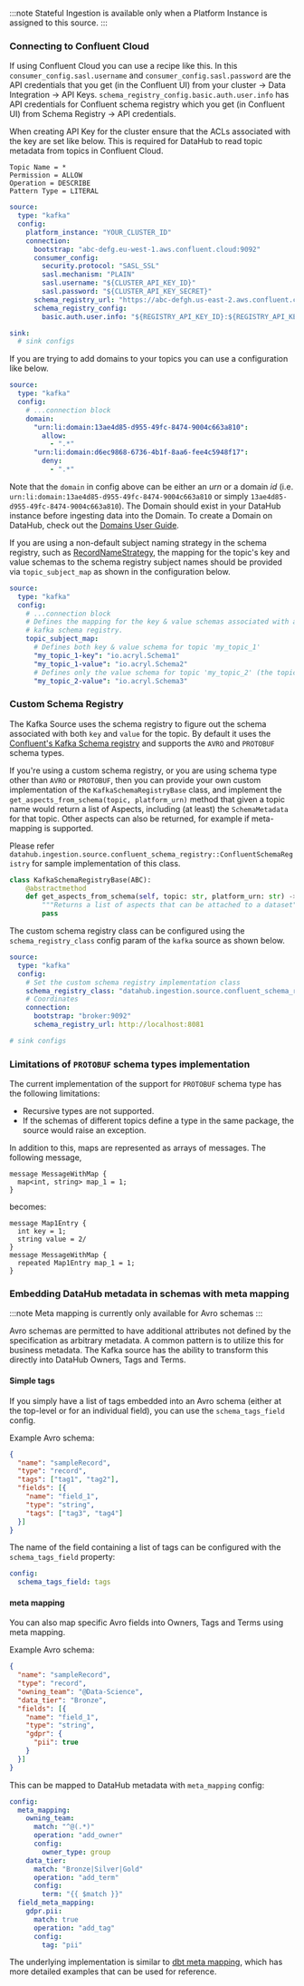 :::note
Stateful Ingestion is available only when a Platform Instance is assigned to this source.
:::

### Connecting to Confluent Cloud

If using Confluent Cloud you can use a recipe like this. In this `consumer_config.sasl.username` and `consumer_config.sasl.password` are the API credentials that you get (in the Confluent UI) from your cluster -> Data Integration -> API Keys. `schema_registry_config.basic.auth.user.info`  has API credentials for Confluent schema registry which you get (in Confluent UI) from Schema Registry -> API credentials.

When creating API Key for the cluster ensure that the ACLs associated with the key are set like below. This is required for DataHub to read topic metadata from topics in Confluent Cloud.
```
Topic Name = *
Permission = ALLOW
Operation = DESCRIBE
Pattern Type = LITERAL
```

```yml
source:
  type: "kafka"
  config:
    platform_instance: "YOUR_CLUSTER_ID"
    connection:
      bootstrap: "abc-defg.eu-west-1.aws.confluent.cloud:9092"
      consumer_config:
        security.protocol: "SASL_SSL"
        sasl.mechanism: "PLAIN"
        sasl.username: "${CLUSTER_API_KEY_ID}"
        sasl.password: "${CLUSTER_API_KEY_SECRET}"
      schema_registry_url: "https://abc-defgh.us-east-2.aws.confluent.cloud"
      schema_registry_config:
        basic.auth.user.info: "${REGISTRY_API_KEY_ID}:${REGISTRY_API_KEY_SECRET}"

sink:
  # sink configs
```

If you are trying to add domains to your topics you can use a configuration like below.

```yml
source:
  type: "kafka"
  config:
    # ...connection block
    domain:
      "urn:li:domain:13ae4d85-d955-49fc-8474-9004c663a810":
        allow:
          - ".*"
      "urn:li:domain:d6ec9868-6736-4b1f-8aa6-fee4c5948f17":
        deny:
          - ".*"
```

Note that the `domain` in config above can be either an _urn_ or a domain _id_ (i.e. `urn:li:domain:13ae4d85-d955-49fc-8474-9004c663a810` or simply `13ae4d85-d955-49fc-8474-9004c663a810`). The Domain should exist in your DataHub instance before ingesting data into the Domain. To create a Domain on DataHub, check out the [Domains User Guide](https://datahubproject.io/docs/domains/).

If you are using a non-default subject naming strategy in the schema registry, such as [RecordNameStrategy](https://docs.confluent.io/platform/current/schema-registry/serdes-develop/index.html#how-the-naming-strategies-work), the mapping for the topic's key and value schemas to the schema registry subject names should be provided via `topic_subject_map` as shown in the configuration below.

```yml
source:
  type: "kafka"
  config:
    # ...connection block
    # Defines the mapping for the key & value schemas associated with a topic & the subject name registered with the
    # kafka schema registry.
    topic_subject_map:
      # Defines both key & value schema for topic 'my_topic_1'
      "my_topic_1-key": "io.acryl.Schema1"
      "my_topic_1-value": "io.acryl.Schema2"
      # Defines only the value schema for topic 'my_topic_2' (the topic doesn't have a key schema).
      "my_topic_2-value": "io.acryl.Schema3"
```

### Custom Schema Registry

The Kafka Source uses the schema registry to figure out the schema associated with both `key` and `value` for the topic.
By default it uses the [Confluent's Kafka Schema registry](https://docs.confluent.io/platform/current/schema-registry/index.html)
and supports the `AVRO` and `PROTOBUF` schema types.

If you're using a custom schema registry, or you are using schema type other than `AVRO` or `PROTOBUF`, then you can provide your own
custom implementation of the `KafkaSchemaRegistryBase` class, and implement the `get_aspects_from_schema(topic, platform_urn)` method that
given a topic name would return a list of Aspects, including (at least) the `SchemaMetadata` for that topic. Other aspects can also be returned, for example if meta-mapping is supported.

Please refer
`datahub.ingestion.source.confluent_schema_registry::ConfluentSchemaRegistry` for sample implementation of this class.
```python
class KafkaSchemaRegistryBase(ABC):
    @abstractmethod
    def get_aspects_from_schema(self, topic: str, platform_urn: str) -> List[Any]:
        """Returns a list of aspects that can be attached to a dataset"""
        pass
```

The custom schema registry class can be configured using the `schema_registry_class` config param of the `kafka` source as shown below.
```YAML
source:
  type: "kafka"
  config:
    # Set the custom schema registry implementation class
    schema_registry_class: "datahub.ingestion.source.confluent_schema_registry.ConfluentSchemaRegistry"
    # Coordinates
    connection:
      bootstrap: "broker:9092"
      schema_registry_url: http://localhost:8081

# sink configs
```

### Limitations of `PROTOBUF` schema types implementation

The current implementation of the support for `PROTOBUF` schema type has the following limitations:

+ Recursive types are not supported.
+ If the schemas of different topics define a type in the same package, the source would raise an exception.

In addition to this, maps are represented as arrays of messages. The following message,

```
message MessageWithMap {
  map<int, string> map_1 = 1;
}
```

becomes:

```
message Map1Entry {
  int key = 1;
  string value = 2/
}
message MessageWithMap {
  repeated Map1Entry map_1 = 1;
}
```

### Embedding DataHub metadata in schemas with meta mapping

:::note
Meta mapping is currently only available for Avro schemas
:::

Avro schemas are permitted to have additional attributes not defined by the
specification as arbitrary metadata. A common pattern is to utilize this for
business metadata. The Kafka source has the ability to transform this directly
into DataHub Owners, Tags and Terms.

#### Simple tags

If you simply have a list of tags embedded into an Avro schema (either at the top-level or for an individual field), you can use the `schema_tags_field` config.

Example Avro schema:

```json
{
  "name": "sampleRecord",
  "type": "record",
  "tags": ["tag1", "tag2"],
  "fields": [{
    "name": "field_1",
    "type": "string",
    "tags": ["tag3", "tag4"]
  }]
}
```

The name of the field containing a list of tags can be configured with the `schema_tags_field` property:

```yaml
config:
  schema_tags_field: tags
```

#### meta mapping

You can also map specific Avro fields into Owners, Tags and Terms using meta
mapping.

Example Avro schema:

```json
{
  "name": "sampleRecord",
  "type": "record",
  "owning_team": "@Data-Science",
  "data_tier": "Bronze",
  "fields": [{
    "name": "field_1",
    "type": "string",
    "gdpr": {
      "pii": true
    }
  }]
}
```

This can be mapped to DataHub metadata with `meta_mapping` config:

```yaml
config:
  meta_mapping:
    owning_team:
      match: "^@(.*)"
      operation: "add_owner"
      config:
        owner_type: group
    data_tier:
      match: "Bronze|Silver|Gold"
      operation: "add_term"
      config:
        term: "{{ $match }}"
  field_meta_mapping:
    gdpr.pii:
      match: true
      operation: "add_tag"
      config:
        tag: "pii"
```

The underlying implementation is similar to [dbt meta mapping](../dbt/dbt.md#dbt-meta-automated-mappings), which has more detailed examples that can be used for reference.
